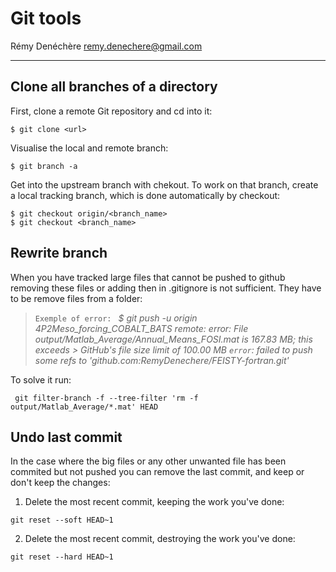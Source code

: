 # Git tools 
Rémy Denéchère 
remy.denechere@gmail.com

---

## Clone all branches of a directory 

First, clone a remote Git repository and cd into it:
```
$ git clone <url>
```

Visualise the local and remote branch: 
```
$ git branch -a
```

Get into the upstream branch with chekout. To work on that branch, create a local tracking branch, which is done automatically by checkout: 
```
$ git checkout origin/<branch_name>
$ git checkout <branch_name>  
```

## Rewrite branch
When you have tracked large files that cannot be pushed to github removing these files or adding then in .gitignore is not sufficient. They have to be remove files from a folder: 

> ``Exemple of error: ``
> *$ git push -u origin 4P2Meso_forcing_COBALT_BATS
> remote: error: File output/Matlab_Average/Annual_Means_FOSI.mat is 167.83 MB; this exceeds > GitHub's file size limit of 100.00 MB
> ``error``: failed to push some refs to 'github.com:RemyDenechere/FEISTY-fortran.git'*

To solve it run: 
```
 git filter-branch -f --tree-filter 'rm -f output/Matlab_Average/*.mat' HEAD
```

## Undo last commit 
In the case where the big files or any other unwanted file has been commited but not pushed you can remove the last commit, and keep or don't keep the changes:
1) Delete the most recent commit, keeping the work you've done:
```
git reset --soft HEAD~1
```

2) Delete the most recent commit, destroying the work you've done:
```
git reset --hard HEAD~1
```
